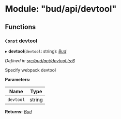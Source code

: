 # Module: "bud/api/devtool"

## Functions

### `Const` devtool

▸ **devtool**(`devtool`: string): *[Bud](_bud_util_types_.md#bud)*

*Defined in [src/bud/api/devtool.ts:6](https://github.com/roots/bud-support/blob/bd00b72/src/bud/api/devtool.ts#L6)*

Specify webpack devtool

**Parameters:**

Name | Type |
------ | ------ |
`devtool` | string |

**Returns:** *[Bud](_bud_util_types_.md#bud)*
